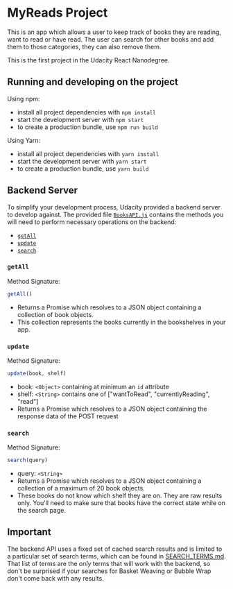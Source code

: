 # MyReads Project

This is an app which allows a user to keep track of books they are reading, want to read or have read. The user can search for other books and add them to those categories, they can also remove them.

This is the first project in the Udacity React Nanodegree. 

## Running and developing on the project

Using npm:

* install all project dependencies with `npm install`
* start the development server with `npm start`
* to create a production bundle, use `npm run build`

Using Yarn:

* install all project dependencies with `yarn install`
* start the development server with `yarn start`
* to create a production bundle, use `yarn build`

## Backend Server

To simplify your development process, Udacity provided a backend server to develop against. The provided file [`BooksAPI.js`](src/BooksAPI.js) contains the methods you will need to perform necessary operations on the backend:

* [`getAll`](#getall)
* [`update`](#update)
* [`search`](#search)

### `getAll`

Method Signature:

```js
getAll()
```

* Returns a Promise which resolves to a JSON object containing a collection of book objects.
* This collection represents the books currently in the bookshelves in your app.

### `update`

Method Signature:

```js
update(book, shelf)
```

* book: `<Object>` containing at minimum an `id` attribute
* shelf: `<String>` contains one of ["wantToRead", "currentlyReading", "read"]  
* Returns a Promise which resolves to a JSON object containing the response data of the POST request

### `search`

Method Signature:

```js
search(query)
```

* query: `<String>`
* Returns a Promise which resolves to a JSON object containing a collection of a maximum of 20 book objects.
* These books do not know which shelf they are on. They are raw results only. You'll need to make sure that books have the correct state while on the search page.

## Important
The backend API uses a fixed set of cached search results and is limited to a particular set of search terms, which can be found in [SEARCH_TERMS.md](SEARCH_TERMS.md). That list of terms are the _only_ terms that will work with the backend, so don't be surprised if your searches for Basket Weaving or Bubble Wrap don't come back with any results.
